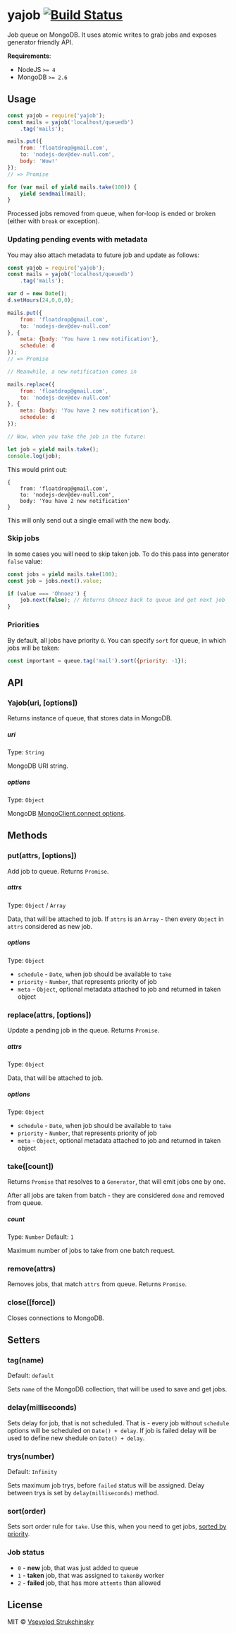 # yajob [![Build Status](https://travis-ci.org/floatdrop/yajob.svg?branch=master)](https://travis-ci.org/floatdrop/yajob)

Job queue on MongoDB. It uses atomic writes to grab jobs and exposes generator friendly API.

__Requirements__:

 * NodeJS `>= 4`
 * MongoDB `>= 2.6`

## Usage

```js
const yajob = require('yajob');
const mails = yajob('localhost/queuedb')
    .tag('mails');

mails.put({
    from: 'floatdrop@gmail.com',
    to: 'nodejs-dev@dev-null.com',
    body: 'Wow!'
});
// => Promise

for (var mail of yield mails.take(100)) {
    yield sendmail(mail);
}
```

Processed jobs removed from queue, when for-loop is ended or broken (either with `break` or exception).

### Updating pending events with metadata

You may also attach metadata to future job and update as follows:

```js
const yajob = require('yajob');
const mails = yajob('localhost/queuedb')
    .tag('mails');

var d = new Date();
d.setHours(24,0,0,0);

mails.put({
    from: 'floatdrop@gmail.com',
    to: 'nodejs-dev@dev-null.com'
}, {
    meta: {body: 'You have 1 new notification'},
    schedule: d
});
// => Promise

// Meanwhile, a new notification comes in

mails.replace({
    from: 'floatdrop@gmail.com',
    to: 'nodejs-dev@dev-null.com'
}, {
    meta: {body: 'You have 2 new notification'},
    schedule: d
});

// Now, when you take the job in the future:

let job = yield mails.take();
console.log(job);
```

This would print out:
```
{
    from: 'floatdrop@gmail.com',
    to: 'nodejs-dev@dev-null.com',
    body: 'You have 2 new notification'
}
```

This will only send out a single email with the new body.

### Skip jobs

In some cases you will need to skip taken job. To do this pass into generator `false` value:

```js
const jobs = yield mails.take(100);
const job = jobs.next().value;

if (value === 'Ohnoez') {
    job.next(false); // Returns Ohnoez back to queue and get next job
}
```

### Priorities

By default, all jobs have priority `0`. You can specify `sort` for queue, in which jobs will be taken:

```js
const important = queue.tag('mail').sort({priority: -1});
```

## API

### Yajob(uri, [options])

Returns instance of queue, that stores data in MongoDB.

##### uri
Type: `String`

MongoDB URI string.

##### options
Type: `Object`

MongoDB [MongoClient.connect options](http://mongodb.github.io/node-mongodb-native/2.1/api/MongoClient.html).


## Methods

### put(attrs, [options])

Add job to queue. Returns `Promise`.

##### attrs
Type: `Object` / `Array`

Data, that will be attached to job. If `attrs` is an `Array` - then every `Object` in `attrs` considered as new job.

##### options
Type: `Object`

 * `schedule` - `Date`, when job should be available to `take`
 * `priority` - `Number`, that represents priority of job
 * `meta` - `Object`, optional metadata attached to job and returned in taken object

### replace(attrs, [options])

Update a pending job in the queue. Returns `Promise`.

##### attrs
Type: `Object`

Data, that will be attached to job.

##### options
Type: `Object`

 * `schedule` - `Date`, when job should be available to `take`
 * `priority` - `Number`, that represents priority of job
 * `meta` - `Object`, optional metadata attached to job and returned in taken object

### take([count])

Returns `Promise` that resolves to a `Generator`, that will emit jobs one by one.

After all jobs are taken from batch - they are considered `done` and removed from queue.

##### count
Type: `Number`
Default: `1`

Maximum number of jobs to take from one batch request.

### remove(attrs)

Removes jobs, that match `attrs` from queue. Returns `Promise`.

### close([force])

Closes connections to MongoDB.

## Setters

### tag(name)
Default: `default`

Sets `name` of the MongoDB collection, that will be used to save and get jobs.

### delay(milliseconds)

Sets delay for job, that is not scheduled. That is - every job without `schedule` options will be scheduled on `Date() + delay`.
If job is failed delay will be used to define new shedule on `Date() + delay`.

### trys(number)
Default: `Infinity`

Sets maximum job trys, before `failed` status will be assigned.
Delay between trys is set by `delay(milliseconds)` method.

### sort(order)

Sets sort order rule for `take`. Use this, when you need to get jobs, [sorted by priority](#priorities).

### Job status

* `0` - __new__ job, that was just added to queue
* `1` - __taken__ job, that was assigned to `takenBy` worker
* `2` - __failed__ job, that has more `attemts` than allowed

## License

MIT © [Vsevolod Strukchinsky](floatdrop@gmail.com)
